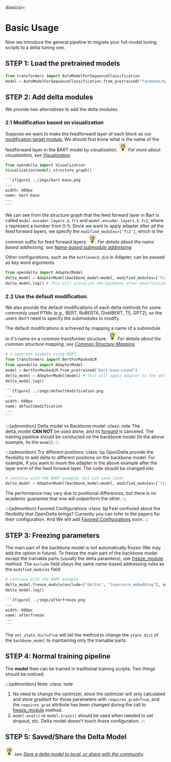 (basics)=
# Basic Usage
Now we introduce the general pipeline to migrate your full-model tuning scripts to a delta tuning one. 

## STEP 1: Load the pretrained models

```python
from transformers import AutoModelForSequenceClassification
model = AutoModelForSequenceClassification.from_pretrained("facebook/bart-base") # suppose we load BART
```

## STEP 2: Add delta modules
We provide two alternatives to add the delta modules.
### 2.1 Modification based on visualization
Suppose we want to make the feedforward layer of each block as our [modification target module](target_module),
We should first know what is the name of the feedforward layer in the BART model by visualization. <img src="../imgs/hint-icon-2.jpg" height="30px"> *For more about visualization, see [Visualization](visualization).*

```python
from opendelta import Visualization
Visualization(model).structure_graph()
```

````{collapse} <span style="color:rgb(141, 99, 224);font-weight:bold;font-style:italic">Click to view output</span>
```{figure} ../imgs/bart-base.png
---
width: 600px
name: bart-base
---
```
````




We can see from the structure graph that the feed forward layer in Bart is called `model.encoder.layers.$.fc1` and `model.encoder.layers.$.fc2`, where
`$` represent a number from 0-5.  Since we want to apply adapter after *all* the feed forward layers, we specify the `modified_modules=['fc2']`, which is the common suffix for feed forward layers.
<img src="../imgs/hint-icon-2.jpg" height="30px">  *For details about the name based addressing, see [Name-based submodule addressing](namebasedaddr)*

Other configurations, such as the `bottleneck_dim` in Adapter, can be passed as key word arguments.
```python
from opendelta import AdapterModel
delta_model = AdapterModel(backbone_model=model, modified_modules=['fc2'], bottleneck_dim=12)
delta_model.log() # This will visualize the backbone after modification and other information.
```



### 2.2 Use the default modification.
We also provide the default modifications of each delta methods for some commonly used PTMs (e.g., BERT, RoBERTA, DistilBERT, T5, GPT2), so the users don't need to specify the submodules to modify.

The default modifications is achieved by mapping a name of a submodule to it's name on a common transformer structure. <img src="../imgs/hint-icon-2.jpg" height="30px">  *For details about the common structure mapping, see [Common Structure Mapping](unifyname)*



```python
# a seperate example using BERT.
from transformers import BertForMaskedLM
from opendelta import AdapterModel
model = BertForMaskedLM.from_pretrained("bert-base-cased")
delta_model = AdapterModel(model) # This will apply adapter to the self-attn and feed-forward layer.
delta_model.log()
```
````{collapse} <span style="color:rgb(141, 99, 224);font-weight:bold;font-style:italic">Click to view output</span>
```{figure} ../imgs/defaultmodification.png
---
width: 600px
name: defaultmodification
---
```
````




:::{admonition} Delta model vs Backbone model
:class: note
The delta_model **CAN NOT**  be used alone, and its [forward](opendelta.basemodel.DeltaBase.forward) is canceled. The training pipeline should be conducted on the backbone model (In the above example, its the `model`).
:::

:::{admonition} Try different positions
:class: tip
OpenDelta provide the flexibility to add delta to different positions on the backbone model. For example, If you want to move the adapter in the above example after the layer norm of the feed forward layer. The code should be changed into
```python
# continue with the BART example, but not used later.
delta_model = AdapterModel(backbone_model=model, modified_modules=['final_layer_norm'], bottleneck_dim=12)
```
The performance may vary due to positional differences, but there is no academic guarantee that one will outperform the other.
:::


:::{admonition} Favored Configurations
:class: tip
Feel confused about the flexibility that OpenDelta brings? Currently you can refer to the papers for their configuration. And We will add [Favored Configurations](favoredconfiguration) soon.
:::

## STEP 3: Freezing parameters
The main part of the backbone model is not automatically frozen (We may add the option in future). To freeze the main part of the backbone model except the trainable parts (usually the delta paramters), use [freeze_module](opendelta.basemodel.DeltaBase.freeze_module) method. The `exclude` field obeys the same name-based addressing rules as the `modified_modules` field.

```python
# continue with the BART example
delta_model.freeze_module(exclude=["deltas", "layernorm_embedding"], set_state_dict=True)
delta_model.log()
```
````{collapse} <span style="color:rgb(141, 99, 224);font-weight:bold;font-style:italic">Click to view output</span>
```{figure} ../imgs/afterfreeze.png
---
width: 600px
name: afterfreeze
---
```
````
The `set_state_dict=True`  will tell the method to change the `state_dict` of the `backbone_model` to maintaining only the trainable parts. 


## STEP 4: Normal training pipeline

The **model** then can be trained in traditional training scripts. Two things should be noticed:

:::{admonition} Note
:class: note
1. No need to change the optimizer, since the optimizer will only calculated and store gradient for those parameters with `requires_grad=True`, and the `requires_grad` attribute has been changed during the call to [freeze_module](opendelta.basemodel.DeltaBase.freeze_module) method.
2. `model.eval()` or `model.train()` should be used when needed to set dropout, etc. Delta model doesn't touch those configuration.
:::
## STEP 5: Saved/Share the Delta Model

<img src="../imgs/hint-icon-2.jpg" height="30px"> *see [Save a delta model to local, or share with the community](saveload).*




